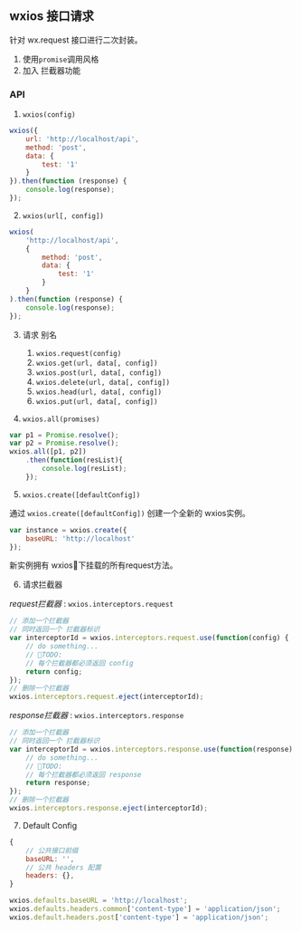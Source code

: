 ## wxios 接口请求
针对 wx.request 接口进行二次封装。

1. 使用`promise`调用风格
2. 加入 拦截器功能

### API

1. `wxios(config)`
``` javascript
wxios({
    url: 'http://localhost/api',
    method: 'post',
    data: {
        test: '1'
    }
}).then(function (response) {
    console.log(response);
});
```

2. `wxios(url[, config])`
``` javascript
wxios(
    'http://localhost/api',
    {
        method: 'post',
        data: {
            test: '1'
        }
    }
).then(function (response) {
    console.log(response);
});
```

3. 请求 别名

    1. `wxios.request(config)`
    2. `wxios.get(url, data[, config])`
    3. `wxios.post(url, data[, config])`
    4. `wxios.delete(url, data[, config])`
    5. `wxios.head(url, data[, config])`
    6. `wxios.put(url, data[, config])`

4. `wxios.all(promises)`
``` javascript
var p1 = Promise.resolve();
var p2 = Promise.resolve();
wxios.all([p1, p2])
    .then(function(resList){
        console.log(resList);
    });
```

5. `wxios.create([defaultConfig])`

通过 `wxios.create([defaultConfig])` 创建一个全新的 wxios实例。
```javascript
var instance = wxios.create({
    baseURL: 'http://localhost'
});
```
新实例拥有 wxios下挂载的所有request方法。

6. 请求拦截器

_request拦截器_ : `wxios.interceptors.request`

``` javascript
// 添加一个拦截器
// 同时返回一个 拦截器标识
var interceptorId = wxios.interceptors.request.use(function(config) {
    // do something...
    // TODO:
    // 每个拦截器都必须返回 config
    return config;
});
// 删除一个拦截器
wxios.interceptors.request.eject(interceptorId);
```

_response拦截器_ : `wxios.interceptors.response`
``` javascript
// 添加一个拦截器
// 同时返回一个 拦截器标识
var interceptorId = wxios.interceptors.response.use(function(response) {
    // do something...
    // TODO:
    // 每个拦截器都必须返回 response
    return response;
});
// 删除一个拦截器
wxios.interceptors.response.eject(interceptorId);
```

7. Default Config

``` javascript
{
    // 公共接口前缀
    baseURL: '',
    // 公共 headers 配置
    headers: {},
}
```

``` javascript
wxios.defaults.baseURL = 'http://localhost';
wxios.defaults.headers.common['content-type'] = 'application/json';
wxios.default.headers.post['content-type'] = 'application/json';
```
